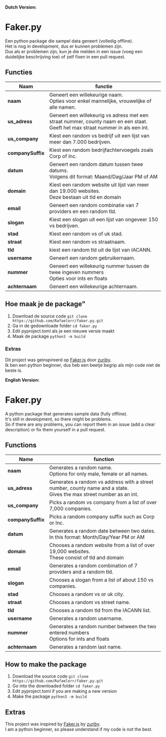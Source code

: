 **Dutch Version:**
# Faker.py #

Een python package die sampel data geneert (volledig offline). <br>
Het is nog in development, dus er kunnen problemen zijn. <br>
Dus als er problemen zijn, kun je die melden in een issue (voeg een duidelijke beschrijving toe) of zelf fixen in een pull request. <br>

## Functies ##

**Naam**           | **functie**   |
--------           | -----------   |
**naam**           | Geneert een willekeurige naam. <br> Opties voor enkel mannelijke, vrouwelijke of alle namen.|
**us_adress**      | Geneert een willekeurig vs adress met een straat nummer, county naam en een staat. <br> Geeft het max straat nummer in als een int.|
**us_company**     | Kiest een random vs bedrijf uit een lijst van meer dan 7.000 bedrijven.|
**companySuffix** | Kiest een random bedrijfachtervoegels zoals Corp of Inc.|
**datum**          | Geneert een random datum tussen twee datums. <br> Volgens dit format: Maand/Dag/Jaar PM of AM |
**domain**         | Kiest een random website uit lijst van meer dan 19.000 websites. <br> Deze bestaan uit tld en domain  |
**email**          | Geneert een random combinatie van 7 providers en een random tld.|
**slogan**         | Kiest een slogan uit een lijst van ongeveer 150 vs bedrijven.|
**stad**           | Kiest een random vs of uk stad.|
**straat**         | Kiest een random vs straatnaam.|
**tld**            | kiest een random tld uit de lijst van IACANN.|
**username**       | Geneert een random gebruikernaam.|
**nummer**         | Geneert een willekeurig nummer tussen de twee ingeven nummers <br> Opties voor ints en floats |
**achternaam**     | Geneert een willekeurige achternaam.|

## Hoe maak je de package"

1. Download de source code `git clone https://github.com/Rafaelorr/faker.py.git`
2. Ga in de gedownloade folder `cd faker.py`
3. Edit pyproject.toml als je een nieuwe versie maakt
4. Maak de package `python3 -m build`

### Extras ###

Dit project was geinspireerd op [Faker.js](https://github.com/zuriby/Faker.js) door [zuriby](https://github.com/zuriby). <br>
Ik ben een python beginner, dus heb een beetje begrip als mijn code niet de beste is. <br>

**English Version:**
# Faker.py #

A python package that generates sample data (fully offline). <br>
It's still in development, so there might be problems. <br>
So if there are any problems, you can report them in an issue (add a clear description) or fix them yourself in a pull request. <br>

## Functions ##

**Name** | **function** |
-------- | ----------- |
**naam** | Generates a random name. <br> Options for only male, female or all names.|
**us_adress** | Generates a random vs address with a street number, county name and a state. <br> Gives the max street number as an int.|
**us_company** | Picks a random vs company from a list of over 7,000 companies.|
**companySuffix** | Picks a random company suffix such as Corp or Inc.|
**datum** | Generates a random date between two dates. <br> In this format: Month/Day/Year PM or AM |
**domain** | Chooses a random website from a list of over 19,000 websites. <br> These consist of tld and domain |
**email** | Generates a random combination of 7 providers and a random tld.|
**slogan** | Chooses a slogan from a list of about 150 vs companies.|
**stad** | Chooses a random vs or uk city.|
**straat** | Chooses a random vs street name.|
**tld** | Chooses a random tld from the IACANN list.|
**username** | Generates a random username.|
**nummer** | Generates a random number between the two entered numbers <br> Options for ints and floats |
**achternaam** | Generates a random last name.|

## How to make the package

1. Download the source code `git clone https://github.com/Rafaelorr/faker.py.git`
2. Go into the downloaded folder `cd faker.py`
3. Edit pyproject.toml if you are making a new version
4. Make the package `python3 -m build`

## Extras

This project was inspired by [Faker.js](https://github.com/zuriby/Faker.js) by [zuriby](https://github.com/zuriby). <br>
I am a python beginner, so please understand if my code is not the best. <br>